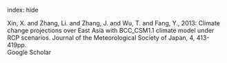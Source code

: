 index: hide

<div class="Citation">

  <div class="Citation-body">
    <div class="Citation-text">Xin, X. and Zhang, Li. and Zhang, J. and Wu, T. and Fang, Y., 2013: Climate change projections over East Asia with BCC_CSM1.1 climate model under RCP scenarios. <span class="Article-journal">Journal of the Meteorological Society of Japan, </span><span class="Article-volume">4, </span>413-419pp.</div>
    <div class="Citation-links">
      <div class="CitationLink" data-href="https://scholar.google.com/scholar?q=Climate+change+projections+over+East+Asia+with+BCC_CSM1.1+climate+model+under+RCP+scenarios">
        <div class="CitationLink-icon CitationLink-Scholar"></div>
        <div class="CitationLink-text">Google Scholar</div>
      </div>
    </div>
  </div>
</div>


<div class="Citation-copy">

</div>